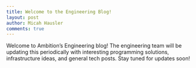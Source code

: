 ```yaml
---
title: Welcome to the Engineering Blog!
layout: post
author: Micah Hausler
comments: true
---
```


Welcome to Ambition’s Engineering blog! The engineering team will be updating
this periodically with interesting programming solutions, infrastructure ideas,
and general tech posts. Stay tuned for updates soon!
